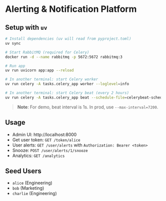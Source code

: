 # Alerting & Notification Platform

## Setup with `uv`

```bash
# Install dependencies (uv will read from pyproject.toml)
uv sync

# Start RabbitMQ (required for Celery)
docker run -d --name rabbitmq -p 5672:5672 rabbitmq:3

# Run app
uv run uvicorn app:app --reload

# In another terminal: start Celery worker
uv run celery -A tasks.celery_app worker --loglevel=info

# In another terminal: start Celery beat (every 2 hours)
uv run celery -A tasks.celery_app beat --schedule-file=celerybeat-schedule --max-interval=1
```

> **Note**: For demo, beat interval is 1s. In prod, use `--max-interval=7200`.

## Usage

- Admin UI: http://localhost:8000
- Get user token: `GET /token/alice`
- User alerts: `GET /user/alerts` with `Authorization: Bearer <token>`
- Snooze: `POST /user/alerts/1/snooze`
- Analytics: `GET /analytics`

## Seed Users

- `alice` (Engineering)
- `bob` (Marketing)
- `charlie` (Engineering)